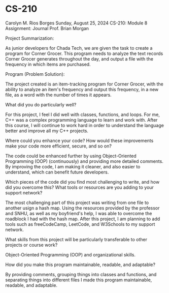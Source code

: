 # CS-210

Carolyn M. Rios Borges
Sunday, August 25, 2024
CS-210: Module 8 Assignment: Journal
Prof. Brian Morgan

Project Summarization:

As junior developers for Chada Tech, we are given the task to create a program for Corner Grocer. This program needs to analyze the text records Corner Grocer generates throughout the day, and output a file with the frequency in which items are purchased.

Program (Problem Solution):

The project created is an item-tracking program for Corner Grocer, with the ability to analyze an item's frequency and output this frequency, in a new file, as a word with the number of times it appears.

What did you do particularly well?

For this project, I feel I did well with classes, functions, and loops. For me, C++ was a complex programming language to learn and work with. After this course, I will continue to work hard in order to understand the language better and improve all my C++ projects.

Where could you enhance your code? How would these improvements make your code more efficient, secure, and so on?

The code could be enhanced further by using Object-Oriented Programming (OOP) (continuously) and providing more detailed comments. By improving the code, I am making it cleaner, and also easier to understand, which can benefit future developers. 

Which pieces of the code did you find most challenging to write, and how did you overcome this? What tools or resources are you adding to your support network?

The most challenging part of this project was writing from one file to another usign a hash map. Using the resources provided by the professor and SNHU, as well as my boyfriend's help, I was able to overcome the roadblock I had with the hash map. After this project, I am planning to add tools such as freeCodeCamp, LeetCode, and W3Schools to my support network. 

What skills from this project will be particularly transferable to other projects or course work?

Object-Oriented Programming (OOP) and organizational skills.

How did you make this program maintainable, readable, and adaptable?

By providing comments, grouping things into classes and functions, and separating things into different files I made this program maintainable, readable, and adaptable.


